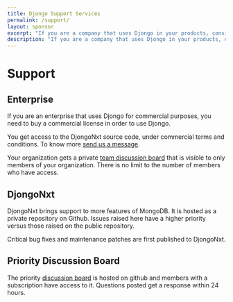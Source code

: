 ```yaml
---
title: Djongo Support Services
permalink: /support/
layout: sponsor
excerpt: "If you are a company that uses Djongo in your products, consider enrolling in a subscription plan. You get long term support"
description: "If you are a company that uses Djongo in your products, consider enrolling in a subscription plan. You get long term support."
---
```


# Support

## Enterprise
If you are an enterprise that uses Djongo for commercial purposes, you need to buy a commercial license in order to use Djongo. 

You get access to the DjongoNxt source code, under commercial terms and conditions. To know more [send us a message](/support/#contact-us). 

Your organization gets a private [team discussion board][board] that is visible to only members of your organization. There is no limit to the number of members who have access.

## DjongoNxt
DjongoNxt brings support to more features of MongoDB. It is hosted as a private repository on Github. Issues raised here have a higher priority versus those raised on the public repository. 

Critical bug fixes and maintenance patches are first published to DjongoNxt.

## Priority Discussion Board
The priority [discussion board][board] is hosted on github and members with a subscription have access to it. Questions posted get a response within 24 hours.

[board]: https://docs.github.com/en/free-pro-team@latest/github/building-a-strong-community/about-team-discussions